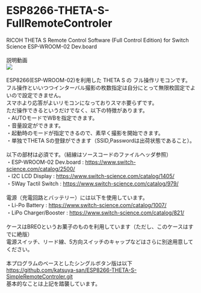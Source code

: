 # ESP8266-THETA-S-FullRemoteControler
RICOH THETA S Remote Control Software (Full Control Edition) for Switch Science ESP-WROOM-02 Dev.board <BR>
<BR>
説明動画<BR>
[![](http://img.youtube.com/vi/05vk-4FECPw/0.jpg)](https://www.youtube.com/watch?v=05vk-4FECPw)<BR>
<BR>
ESP8266(ESP-WROOM-02)を利用した THETA S の フル操作リモコンです。<BR>
フル操作といいつつインターバル撮影の枚数指定は自分にとって無限枚固定でよいので設定できません。<BR>
スマホより応答がよいリモコンになっておりスマホ要らずです。<BR>
ただ操作できるというだけでなく、以下の特徴があります。<BR>
  ・AUTOモードでWBを指定できます。<BR>
  ・音量設定ができます。<BR>
  ・起動時のモードが指定できるので、素早く撮影を開始できます。<BR>
  ・単独でTHETA Sの登録ができます（SSID,Passwordは出荷状態であること）。<BR>
<BR>
以下の部材は必須です。（結線はソースコードのファイルヘッダ参照）<BR>
  ・ESP-WROOM-02 Dev.board : https://www.switch-science.com/catalog/2500/ <BR>
  ・I2C LCD Display        : https://www.switch-science.com/catalog/1405/ <BR>
  ・5Way Tactil Switch     : https://www.switch-science.com/catalog/979/ <BR>
<BR>
電源（充電回路とバッテリー）には以下を使用しています。<BR>
  ・Li-Po Battery          : https://www.switch-science.com/catalog/1007/<BR>
  ・LiPo Charger/Booster   : https://www.switch-science.com/catalog/821/<BR>
<BR>
ケースはBREOというお菓子のものを利用しています（ただし、このケースはすでに絶版）<BR>
電源スイッチ、リード線、5方向スイッチのキャップなどはさらに別途用意してください。<BR>
<BR>
本プログラムのベースとしたシングルボタン版は以下<BR>
https://github.com/katsuya-san/ESP8266-THETA-S-SimpleRemoteControler.git<BR>
基本的なことは上記を踏襲しています。<BR>
<BR>


